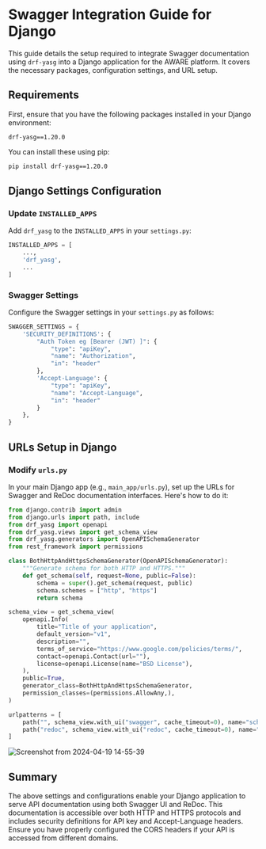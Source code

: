 # Swagger Integration Guide for Django

This guide details the setup required to integrate Swagger documentation using `drf-yasg` into a Django application for the AWARE platform. It covers the necessary packages, configuration settings, and URL setup.

## Requirements

First, ensure that you have the following packages installed in your Django environment:

```
drf-yasg==1.20.0
```

You can install these using pip:

```bash
pip install drf-yasg==1.20.0
```

## Django Settings Configuration

### Update `INSTALLED_APPS`

Add `drf_yasg` to the `INSTALLED_APPS` in your `settings.py`:

```python
INSTALLED_APPS = [
    ...,
    'drf_yasg',
    ...
]
```

### Swagger Settings

Configure the Swagger settings in your `settings.py` as follows:

```python
SWAGGER_SETTINGS = {
    'SECURITY_DEFINITIONS': {
        "Auth Token eg [Bearer (JWT) ]": {
            "type": "apiKey",
            "name": "Authorization",
            "in": "header"
        },
        'Accept-Language': {
            "type": "apiKey",
            "name": "Accept-Language",
            "in": "header"
        }
    },
}
```

## URLs Setup in Django

### Modify `urls.py`

In your main Django app (e.g., `main_app/urls.py`), set up the URLs for Swagger and ReDoc documentation interfaces. Here's how to do it:

```python
from django.contrib import admin
from django.urls import path, include
from drf_yasg import openapi
from drf_yasg.views import get_schema_view
from drf_yasg.generators import OpenAPISchemaGenerator
from rest_framework import permissions

class BothHttpAndHttpsSchemaGenerator(OpenAPISchemaGenerator):
    """Generate schema for both HTTP and HTTPS."""
    def get_schema(self, request=None, public=False):
        schema = super().get_schema(request, public)
        schema.schemes = ["http", "https"]
        return schema

schema_view = get_schema_view(
    openapi.Info(
        title="Title of your application",
        default_version="v1",
        description="",
        terms_of_service="https://www.google.com/policies/terms/",
        contact=openapi.Contact(url=""),
        license=openapi.License(name="BSD License"),
    ),
    public=True,
    generator_class=BothHttpAndHttpsSchemaGenerator,
    permission_classes=(permissions.AllowAny,),
)

urlpatterns = [
    path("", schema_view.with_ui("swagger", cache_timeout=0), name="schema-swagger-ui"),
    path("redoc", schema_view.with_ui("redoc", cache_timeout=0), name="schema-redoc"),
]
```



![Screenshot from 2024-04-19 14-55-39](https://github.com/srikanth-devanaboina/Django-Swagger/assets/82710582/2192fb8c-e719-4432-a733-bed70e434fea)



## Summary

The above settings and configurations enable your Django application to serve API documentation using both Swagger UI and ReDoc. This documentation is accessible over both HTTP and HTTPS protocols and includes security definitions for API key and Accept-Language headers. Ensure you have properly configured the CORS headers if your API is accessed from different domains.


